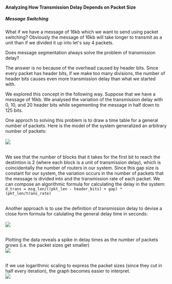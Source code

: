 #### Analyzing How Transmission Delay Depends on Packet Size
##### Message Switching

What if we have a message of 16kb which we want to send using packet switching? Obviously the message of 16kb will take longer to transmit as a unit than if we divided it up into let's say 4 packets. <br>

Does message segmentation always solve the problem of transmission delay?<br>

The answer is no because of the overhead caused by header bits. Since every packet has header bits, if we make too many divisions, the number of header bits causes even more transmission delay than what we started with. <br>

We explored this concept in the following way. Suppose that we have a message of 16kb. We analysed the variation of the transmission delay with 0, 10, and 20 header bits while segementing the message in half down to 125 bits.<br>

One approch to solving this problem is to draw a time table for a general number of packets. Here is the model of the system generalized an arbitrary number of packets: <br><br><img src="https://gist.githubusercontent.com/jawardell/58b723cdc0451ac4e9eb2ba577643a8a/raw/7c06af7e81874b8169676fe9ae557613a53f8cda/Program.png"><br><br>

We see that the number of blocks that it takes for the first bit to reach the destintion is 2 (where each block is a unit of transmission delay), which is coincidentally the number of routers in our system. Since this gap size is constant for our system, the variation occurs in the number of packets that the message is divided into and the transmission rate of each packet. We can compose an algorithmic formula for calculating the delay in the system: <br> `d_trans = msg_len/((pkt_len - header_bits) + gap) * (pkt_len/trans_rate)`<br><br>

Another approach is to use the definition of transmission delay to devise a close form formula for calulating the general delay time in seconds: <br><br>
<img src="https://gist.githubusercontent.com/jawardell/58b723cdc0451ac4e9eb2ba577643a8a/raw/7ae81e7efae754d52157da0a60b04dbce25537e2/Screen%2520Shot%25202018-08-21%2520at%25206.04.05%2520PM.png"><br><br>

Plotting the data reveals a spike in delay times as the number of packets grows (i.e. the packet sizes get smaller) <br>
<img src="https://gist.githubusercontent.com/jawardell/58b723cdc0451ac4e9eb2ba577643a8a/raw/7ae81e7efae754d52157da0a60b04dbce25537e2/img2.png"><br><br>

If we use logarithmic scaling to express the packet sizes (since they cut in half every iteration), the graph becomes easier to interpret.<br><img src="https://gist.githubusercontent.com/jawardell/58b723cdc0451ac4e9eb2ba577643a8a/raw/7ae81e7efae754d52157da0a60b04dbce25537e2/img1.png"><br><br>


